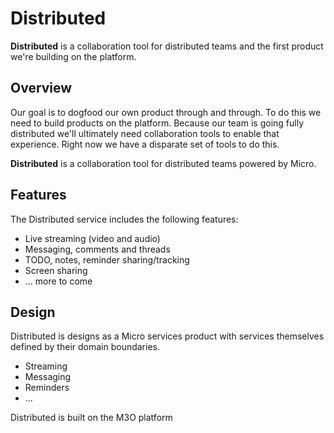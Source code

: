 # Distributed

**Distributed** is a collaboration tool for distributed teams and the first product we're building on the platform.

## Overview

Our goal is to dogfood our own product through and through. To do this we need to build products on the 
platform. Because our team is going fully distributed we'll ultimately need collaboration tools to enable 
that experience. Right now we have a disparate set of tools to do this. 

**Distributed** is a collaboration tool for distributed teams powered by Micro.

## Features

The Distributed service includes the following features:

- Live streaming (video and audio)
- Messaging, comments and threads
- TODO, notes, reminder sharing/tracking
- Screen sharing
- ... more to come

## Design

Distributed is designs as a Micro services product with services themselves defined by their domain boundaries.

- Streaming
- Messaging
- Reminders
- ...

Distributed is built on the M3O platform
